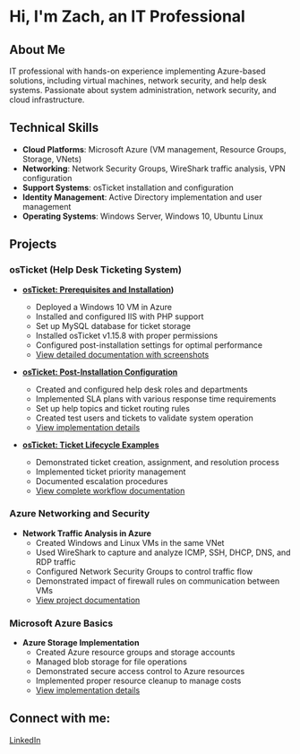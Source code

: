 # Hi, I'm Zach, an IT Professional 

## About Me
IT professional with hands-on experience implementing Azure-based solutions, including virtual machines, network security, and help desk systems. Passionate about system administration, network security, and cloud infrastructure.

## Technical Skills
- **Cloud Platforms**: Microsoft Azure (VM management, Resource Groups, Storage, VNets)
- **Networking**: Network Security Groups, WireShark traffic analysis, VPN configuration
- **Support Systems**: osTicket installation and configuration
- **Identity Management**: Active Directory implementation and user management 
- **Operating Systems**: Windows Server, Windows 10, Ubuntu Linux

## Projects

### osTicket (Help Desk Ticketing System)
* **[osTicket: Prerequisites and Installation](https://github.com/Zach1Attach1/osticket-prereqs))**
  - Deployed a Windows 10 VM in Azure
  - Installed and configured IIS with PHP support
  - Set up MySQL database for ticket storage
  - Installed osTicket v1.15.8 with proper permissions
  - Configured post-installation settings for optimal performance
  - [View detailed documentation with screenshots](https://github.com/Zach1Attach1/osticket-prereqs)

* **[osTicket: Post-Installation Configuration](https://github.com/Zach1Attach1/post-install-config)**
  - Created and configured help desk roles and departments
  - Implemented SLA plans with various response time requirements
  - Set up help topics and ticket routing rules
  - Created test users and tickets to validate system operation
  - [View implementation details](https://github.com/Zach1Attach1/post-install-config)

* **[osTicket: Ticket Lifecycle Examples](https://github.com/Zach1Attach1/ticket-lifecycle1)**
  - Demonstrated ticket creation, assignment, and resolution process
  - Implemented ticket priority management
  - Documented escalation procedures
  - [View complete workflow documentation](https://github.com/Zach1Attach1/ticket-lifecycle1)

### Azure Networking and Security
* **Network Traffic Analysis in Azure**
  - Created Windows and Linux VMs in the same VNet
  - Used WireShark to capture and analyze ICMP, SSH, DHCP, DNS, and RDP traffic
  - Configured Network Security Groups to control traffic flow
  - Demonstrated impact of firewall rules on communication between VMs
  - [View project documentation](https://github.com/Zach1Attach1/Azure-Network-Security---Wireshark-Analysis)

### Microsoft Azure Basics
* **Azure Storage Implementation**
  - Created Azure resource groups and storage accounts
  - Managed blob storage for file operations
  - Demonstrated secure access control to Azure resources
  - Implemented proper resource cleanup to manage costs
  - [View implementation details](https://github.com/Zach1Attach1/Azure-Basics)

## Connect with me:
[LinkedIn](https://www.linkedin.com/in/zach-mikula-5aaa7a34b/)
